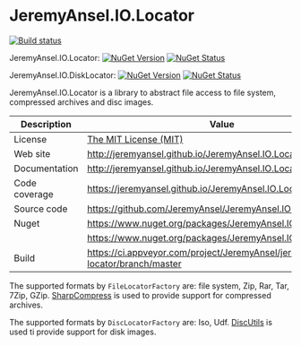 # JeremyAnsel.IO.Locator

[![Build status](https://ci.appveyor.com/api/projects/status/k287tlr4vk3bs5c5/branch/master?svg=true)](https://ci.appveyor.com/project/JeremyAnsel/jeremyansel-io-locator/branch/master)

JeremyAnsel.IO.Locator:
[![NuGet Version](https://img.shields.io/nuget/v/JeremyAnsel.IO.Locator.svg)](https://www.nuget.org/packages/JeremyAnsel.IO.Locator)
[![NuGet Status](http://nugetstatus.com/JeremyAnsel.IO.Locator.png)](http://nugetstatus.com/packages/JeremyAnsel.IO.Locator)

JeremyAnsel.IO.DiskLocator:
[![NuGet Version](https://img.shields.io/nuget/v/JeremyAnsel.IO.DiskLocator.svg)](https://www.nuget.org/packages/JeremyAnsel.IO.DiskLocator)
[![NuGet Status](http://nugetstatus.com/JeremyAnsel.IO.DiskLocator.png)](http://nugetstatus.com/packages/JeremyAnsel.IO.DiskLocator)

JeremyAnsel.IO.Locator is a library to abstract file access to file system, compressed archives and disc images.

Description     | Value
----------------|----------------
License         | [The MIT License (MIT)](https://github.com/JeremyAnsel/JeremyAnsel.IO.Locator/blob/master/LICENSE.txt)
Web site        | http://jeremyansel.github.io/JeremyAnsel.IO.Locator
Documentation   | http://jeremyansel.github.io/JeremyAnsel.IO.Locator/doc/
Code coverage   | https://jeremyansel.github.io/JeremyAnsel.IO.Locator/coverage/
Source code     | https://github.com/JeremyAnsel/JeremyAnsel.IO.Locator
Nuget           | https://www.nuget.org/packages/JeremyAnsel.IO.Locator
                | https://www.nuget.org/packages/JeremyAnsel.IO.DiskLocator
Build           | https://ci.appveyor.com/project/JeremyAnsel/jeremyansel-io-locator/branch/master

The supported formats by `FileLocatorFactory` are: file system, Zip, Rar, Tar, 7Zip, GZip.
[SharpCompress](https://github.com/adamhathcock/sharpcompress) is used to provide support for compressed archives.

The supported formats by `DiscLocatorFactory` are: Iso, Udf.
[DiscUtils](https://discutils.codeplex.com/) is used ti provide support for disk images.
